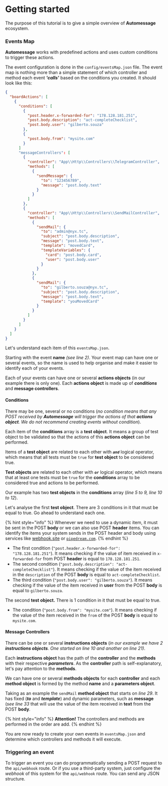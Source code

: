 # Getting started

The purpose of this tutorial is to give a simple overview of **Automessage** ecosystem.

### Events Map

**Automessage** works with predefined actions and uses custom conditions to trigger these actions.

The event configuration is done in the `config/eventsMap.json` file. The event map is nothing more than a simple statement of which controller and method each event _**'calls'**_ based on the conditions you created. It should look like this:

```json
{
  "boardActions": [
    {
      "conditions": [
        {
          "post.header.x-forwarded-for": "178.128.181.251",
          "post.body.description": "act-completeChecklist",
          "post.body.user": "gilberto.souza"
        },
        {
          "post.body.from": "mysite.com"
        }
      ]
      "messageControllers": [
        {
          "controller": "App\\Http\\Controllers\\TelegramController",
          "methods": [
            {
              "sendMessage": {
                "to": "123456789",
                "message": "post.body.text"
              }
            }
          ]
        },
        {
          "controller": "App\\Http\\Controllers\\SendMailController",
          "methods": [
            {
              "sendMail": {
                "to": "admin@nyx.tc",
                "subject": "post.body.description",
                "message": "post.body.text",
                "template": "movedCard",
                "templateVariables": {
                  "card": "post.body.card",
                  "user": "post.body.user"
                }
              }
            },
            {
              "sendMail": {
                "to": "gilberto.souza@nyx.tc",
                "subject": "post.body.description",
                "message": "post.body.text",
                "template": "youMovedCard"
              }
            }
          ]
        }
      ]
    }
  ]
}
```

Let's understand each item of this `eventsMap.json`.

Starting with the event **name** _(see line 2)_. Your event map can have one or several events, so the name is used to help organise and make it easier to identify each of your events.

Each of your events can have one or several **actions objects** (in our example there is only one). Each **actions object** is made up of _**conditions**_ and **message controllers**.

#### Conditions

There may be one, several or no conditions (_no condition means that any POST received by **Automessage** will trigger the actions of that **actions object**. We do not recommend creating events without condition_).

Each item of the **conditions** array is a **test object**. It means a group of test object to be validated so that the actions of this **actions object** can be performed.

Items of a **test object** are related to each other with _**`and`**_ logical operator, which means that all tests must be `true` for **test object** to be considered true.

**Test objects** are related to each other with _**`or`**_ logical operator, which means that at least one tests must be `true` for the **conditions** array to be considered true and actions to be performed.

Our example has two **test objects** in the **conditions** array (_line 5 to 9, line 10 to 12_).

Let's analyse the first **test object**. There are 3 conditions in it that must be equal to true. Go ahead to understand each one.

{% hint style="info" %}
Whenever we need to use a dynamic item, it must be sent in the POST **body** or we can also use POST **header** items. You can identify the items your system sends in the POST header and body using services like [webhook.site](https://webhook.site) or [`pipedream.com`](https://pipedream.com).
{% endhint %}

* The first condition (`"post.header.x-forwarded-for": "178.128.181.251"`). It means checking if the value of item received in `x-forwarded-for` from POST **header** is equal to `178.128.181.251`.
* The second condition (`"post.body.description": "act-completeChecklist"`). It means checking if the value of the item received in the `description` of the POST **body** is equal to `act-completeChecklist`.
* The third condition (`"post.body.user": "gilberto.souza"`). It means checking if the value of the item received in **user** from the POST **body** is equal to `gilberto.souza`.

The second **test object.** There is 1 condition in it that must be equal to true.

* The condition (`"post.body.from": "mysite.com"`). It means checking if the value of the item received in the `from` of the POST **body** is equal to `mysite.com`.

#### Message Controllers

There can be one or several **instructions objects** (_in our example we have 2 **instructions objects**. One started on line 10 and another on line 21)_.

Each **instructions object** has the path of the **controller** and the **methods** with their respective _**parameters**_. As the **controller** path is self-explanatory, let's pay attention to the **methods**.

We can have one or several **methods objects** for each **controller** and each **method object** is formed by the method **name** and a **parameters object**.

Taking as an example the `sendMail` **method object** that starts on _line 29_. It has fixed (_**to**_ and _**template**_) and dynamic parameters, such as **message** (_see line 33_ that will use the value of the item received in **text** from the POST **body**.

{% hint style="info" %}
**Attention!** The controllers and methods are performed in the order are add.
{% endhint %}

You are now ready to create your own events in `eventsMap.json` and determine which controllers and methods it will execute.

### Triggering an event

To trigger an event you can do programmatically sending a POST request to the `api/webhook` route. Or if you use a third-party system, just configure the _webhook_ of this system for the `api/webhook` route. You can send any JSON structure.
